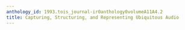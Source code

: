 ```yaml
---
anthology_id: 1993.tois_journal-ir0anthology0volumeA11A4.2
title: Capturing, Structuring, and Representing Ubiquitous Audio
---
```

